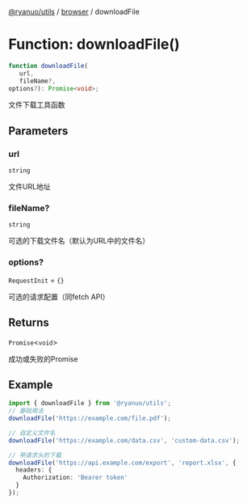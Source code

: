 [@ryanuo/utils](../../index.md) / [browser](../index.md) / downloadFile

# Function: downloadFile()

```ts
function downloadFile(
   url, 
   fileName?, 
options?): Promise<void>;
```

文件下载工具函数

## Parameters

### url

`string`

文件URL地址

### fileName?

`string`

可选的下载文件名（默认为URL中的文件名）

### options?

`RequestInit` = `{}`

可选的请求配置（同fetch API）

## Returns

`Promise`\<`void`\>

成功或失败的Promise

## Example

```ts twoslash
import { downloadFile } from '@ryanuo/utils';
// 基础用法
downloadFile('https://example.com/file.pdf');

// 自定义文件名
downloadFile('https://example.com/data.csv', 'custom-data.csv');

// 带请求头的下载
downloadFile('https://api.example.com/export', 'report.xlsx', {
  headers: {
    Authorization: 'Bearer token'
  }
});
```
